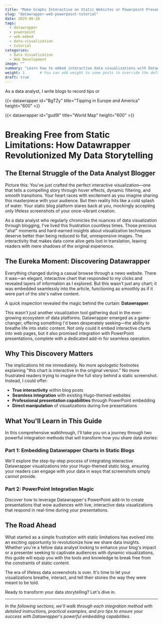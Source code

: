 ```yaml
---
title: "Make Graphs Interactive on Static Websites or Powerpoint Presentations"
slug: "datawrapper-web-powerpoint-tutorial"
date: 2025-06-26
tags: 
  - datawrapper
  - powerpoint
  - web-embed
  - data-visualization
  - tutorial
categories:
  - Data Visualization
  - Web Development
image: ""
summary: "Learn how to embed interactive data visualizations with Datawrapper that work seamlessly in both Hugo blogs and PowerPoint presentations with a step-by-step example."
weight: 1       # You can add weight to some posts to override the default sorting (date descending)
draft: true
---
```


As a data analyst, I write blogs to record tips or 

{{< datawrapper id="BgTZy" title="Tipping in Europe and America" height="600" >}}

{{< datawrapper id="gud9l" title="World Map" height="600" >}}



# Breaking Free from Static Limitations: How Datawrapper Revolutionized My Data Storytelling

## The Eternal Struggle of the Data Analyst Blogger

Picture this: You've just crafted the perfect interactive visualization—one that tells a compelling story through hover effects, dynamic filtering, and smooth transitions. Your heart races with excitement as you imagine sharing this masterpiece with your audience. But then reality hits like a cold splash of water. Your static blog platform stares back at you, mockingly accepting only lifeless screenshots of your once-vibrant creation.

As a data analyst who regularly chronicles the nuances of data visualization through blogging, I've lived this frustration countless times. Those precious "aha!" moments and hard-earned insights about visualization techniques deserve better than being reduced to flat, unresponsive images. The interactivity that makes data come alive gets lost in translation, leaving readers with mere shadows of the original experience.

## The Eureka Moment: Discovering Datawrapper

Everything changed during a casual browse through a news website. There it was—an elegant, interactive chart that responded to my clicks and revealed layers of information as I explored. But this wasn't just any chart; it was embedded seamlessly into the article, functioning as smoothly as if it were part of the site's native content.

A quick inspection revealed the magic behind the curtain: **Datawrapper**.

This wasn't just another visualization tool gathering dust in the ever-growing ecosystem of data platforms. Datawrapper emerged as a game-changer, offering something I'd been desperately seeking—the ability to breathe life into static content. Not only could it embed interactive charts into web pages, but it also promised integration with PowerPoint presentations, complete with a dedicated add-in for seamless operation.

## Why This Discovery Matters

The implications hit me immediately. No more apologetic footnotes explaining "this chart is interactive in the original version." No more frustrated readers trying to imagine the full story behind a static screenshot. Instead, I could offer:

- **True interactivity** within blog posts
- **Seamless integration** with existing Hugo-themed websites
- **Professional presentation capabilities** through PowerPoint embedding
- **Direct manipulation** of visualizations during live presentations

## What You'll Learn in This Guide

In this comprehensive walkthrough, I'll take you on a journey through two powerful integration methods that will transform how you share data stories:

### Part 1: Embedding Datawrapper Charts in Static Blogs
We'll explore the step-by-step process of integrating interactive Datawrapper visualizations into your Hugo-themed static blog, ensuring your readers can engage with your data in ways that screenshots simply cannot provide.

### Part 2: PowerPoint Integration Magic
Discover how to leverage Datawrapper's PowerPoint add-in to create presentations that wow audiences with live, interactive data visualizations that respond in real-time during your presentations.

## The Road Ahead

What started as a simple frustration with static limitations has evolved into an exciting opportunity to revolutionize how we share data insights. Whether you're a fellow data analyst looking to enhance your blog's impact or a presenter seeking to captivate audiences with dynamic visualizations, this guide will equip you with the tools and knowledge to break free from the constraints of static content.

The era of lifeless data screenshots is over. It's time to let your visualizations breathe, interact, and tell their stories the way they were meant to be told.

Ready to transform your data storytelling? Let's dive in.

---

*In the following sections, we'll walk through each integration method with detailed instructions, practical examples, and pro tips to ensure your success with Datawrapper's powerful embedding capabilities.*
